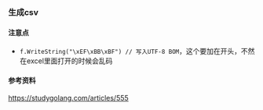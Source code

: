 ### 生成csv

#### 注意点
 - `f.WriteString("\xEF\xBB\xBF") // 写入UTF-8 BOM`，这个要加在开头，不然在excel里面打开的时候会乱码

#### 参考资料
https://studygolang.com/articles/555